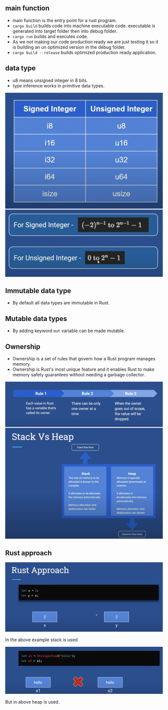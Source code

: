 ## main function

- main function is the entry point for a rust program.
- `cargo build` builds code into machine executable code. executable is generated into target folder then into debug folder.
- `cargo run` builds and executes code.
- As we not making our code production ready we are just testing it so it is building an un optimized version in the debug folder.
- `cargo build --release` builds optimized production ready application.

## data type

- u8 means unsigned integer in 8 bits.
- type inference works in primitive data types.

![integer_types](./integer_types.png)
![integer_range](./integer_range.png)

## Immutable data type

- By default all data types are immutable in Rust.

## Mutable data types

- By adding keyword `mut` variable can be made mutable.

## Ownership

- Ownership is a set of rules that govern how a Rust program manages memory.
- Ownership is Rust's most unique feature and it enables Rust to make memory safety guarantees without needing a garbage collector.

![ownership_rules](./ownership_rules.png)
![stack_vs_heap](./stack_vs_heap.png)

## Rust approach

![stack_approach](./stack_approach.png)

In the above example stack is used

![heap_approach](./heap_approach.png)

But in above heap is used.
